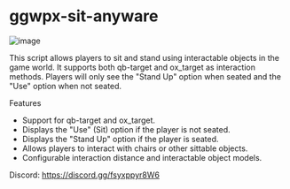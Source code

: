 # ggwpx-sit-anyware

![image](https://github.com/user-attachments/assets/00c3719f-28e6-414d-b395-657a6168f586)


This script allows players to sit and stand using interactable objects in the game world. It supports both qb-target and ox_target as interaction methods. Players will only see the "Stand Up" option when seated and the "Use" option when not seated.

Features
- Support for qb-target and ox_target.
- Displays the "Use" (Sit) option if the player is not seated.
- Displays the "Stand Up" option if the player is seated.
- Allows players to interact with chairs or other sittable objects.
- Configurable interaction distance and interactable object models.
  
Discord: https://discord.gg/fsyxppyr8W6



